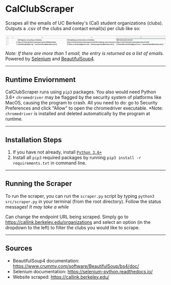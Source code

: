 # CalClubScraper
Scrapes all the emails of UC Berkeley's (Cal) student organizations (clubs). Outputs a .csv of the clubs and contact email(s) per club like so:

![](screenshots/demo.png)

*Note: If there are more than 1 email, the entry is returned as a list of emails.*
Powered by [Selenium](https://www.selenium.dev/documentation/) and [BeautifulSoup4](https://www.crummy.com/software/BeautifulSoup/bs4).

---
## Runtime Enviornment
CalClubScraper runs using `pip3` packages. You also would need Python 3.6+ `chromedriver` may be flagged by the security system of platforms like MacOS, causing the program to crash. All you need to do: go to Security Preferences and click "Allow" to open the chromedriver executable. *Note: `chromedriver` is installed and deleted automatically by the program at runtime.

---
## Installation Steps 
1. If you have not already, install [`Python 3.6+`](https://www.python.org/downloads/)
2. Install all `pip3` required packages by running `pip3 install -r requirements.txt` in command line.

---
## Running the Scraper
To run the scraper, you can run the `scraper.py` script by typing `python3 src/scraper.py` in your terminal (from the root directory). Follow the status messages! *It may take a while*

Can change the endpoint URL being scraped. Simply go to https://callink.berkeley.edu/organizations and select an option (in the dropdown to the left) to filter the clubs you would like to scrape.

---
## Sources
* BeautifulSoup4 documentation: https://www.crummy.com/software/BeautifulSoup/bs4/doc/ 
* Selenium documentation: https://selenium-python.readthedocs.io/ 
* Website scraped: https://callink.berkeley.edu/ 
